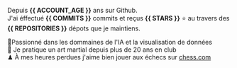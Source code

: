 Depuis **{{ ACCOUNT_AGE }}** ans sur Github.  
J'ai éffectué **{{ COMMITS }}** commits et reçus **{{ STARS }}** ⭐ au travers des **{{ REPOSITORIES }}** dépots que je maintiens.

🧠Passionné dans les dommaines de l'IA et la visualisation de données  
🥋 Je pratique un art martial depuis plus de 20 ans en club  
♟ À mes heures perdues j'aime bien jouer aux échecs sur [chess.com](https://www.chess.com/member/stoicismus)